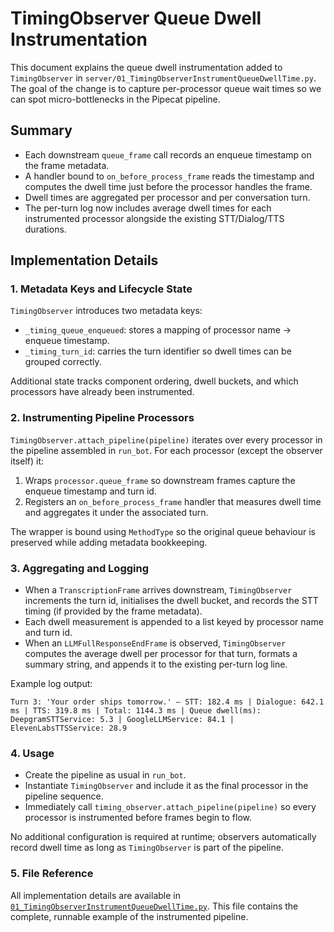 # TimingObserver Queue Dwell Instrumentation

This document explains the queue dwell instrumentation added to `TimingObserver` in `server/01_TimingObserverInstrumentQueueDwellTime.py`. The goal of the change is to capture per-processor queue wait times so we can spot micro-bottlenecks in the Pipecat pipeline.

## Summary

- Each downstream `queue_frame` call records an enqueue timestamp on the frame metadata.
- A handler bound to `on_before_process_frame` reads the timestamp and computes the dwell time just before the processor handles the frame.
- Dwell times are aggregated per processor and per conversation turn.
- The per-turn log now includes average dwell times for each instrumented processor alongside the existing STT/Dialog/TTS durations.

## Implementation Details

### 1. Metadata Keys and Lifecycle State

`TimingObserver` introduces two metadata keys:

- `_timing_queue_enqueued`: stores a mapping of processor name → enqueue timestamp.
- `_timing_turn_id`: carries the turn identifier so dwell times can be grouped correctly.

Additional state tracks component ordering, dwell buckets, and which processors have already been instrumented.

### 2. Instrumenting Pipeline Processors

`TimingObserver.attach_pipeline(pipeline)` iterates over every processor in the pipeline assembled in `run_bot`. For each processor (except the observer itself) it:

1. Wraps `processor.queue_frame` so downstream frames capture the enqueue timestamp and turn id.
2. Registers an `on_before_process_frame` handler that measures dwell time and aggregates it under the associated turn.

The wrapper is bound using `MethodType` so the original queue behaviour is preserved while adding metadata bookkeeping.

### 3. Aggregating and Logging

- When a `TranscriptionFrame` arrives downstream, `TimingObserver` increments the turn id, initialises the dwell bucket, and records the STT timing (if provided by the frame metadata).
- Each dwell measurement is appended to a list keyed by processor name and turn id.
- When an `LLMFullResponseEndFrame` is observed, `TimingObserver` computes the average dwell per processor for that turn, formats a summary string, and appends it to the existing per-turn log line.

Example log output:

```
Turn 3: 'Your order ships tomorrow.' — STT: 182.4 ms | Dialogue: 642.1 ms | TTS: 319.8 ms | Total: 1144.3 ms | Queue dwell(ms): DeepgramSTTService: 5.3 | GoogleLLMService: 84.1 | ElevenLabsTTSService: 28.9
```

### 4. Usage

- Create the pipeline as usual in `run_bot`.
- Instantiate `TimingObserver` and include it as the final processor in the pipeline sequence.
- Immediately call `timing_observer.attach_pipeline(pipeline)` so every processor is instrumented before frames begin to flow.

No additional configuration is required at runtime; observers automatically record dwell time as long as `TimingObserver` is part of the pipeline.

### 5. File Reference

All implementation details are available in [`01_TimingObserverInstrumentQueueDwellTime.py`](../01_TimingObserverInstrumentQueueDwellTime.py). This file contains the complete, runnable example of the instrumented pipeline.
